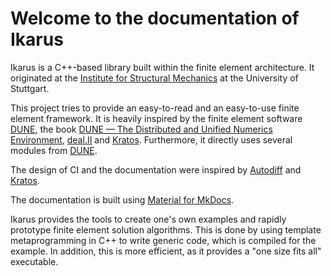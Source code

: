 <!--
SPDX-FileCopyrightText: 2022 The Ikarus Developers mueller@ibb.uni-stuttgart.de
SPDX-License-Identifier: CC-BY-SA-4.0
-->

# Welcome to the documentation of Ikarus
Ikarus is a C++-based library built within the finite element architecture. It originated at the [Institute for Structural Mechanics](https://www.ibb.uni-stuttgart.de/en/) at the University of Stuttgart.

This project tries to provide an easy-to-read and an easy-to-use finite element framework.
It is heavily inspired by the finite element software [DUNE](https://dune-project.org/), the book [DUNE — The Distributed and Unified Numerics Environment](https://www.springer.com/gp/book/9783030597016),
[deal.II](https://www.dealii.org/) and [Kratos](https://github.com/KratosMultiphysics/Kratos).
Furthermore, it directly uses several modules from [DUNE](https://dune-project.org/).

The design of CI and the documentation were inspired by [Autodiff](https://autodiff.github.io/)  and [Kratos](https://github.com/KratosMultiphysics/Kratos).

The documentation is built using [Material for MkDocs](https://squidfunk.github.io/mkdocs-material/).

Ikarus provides the tools to create one's own examples and rapidly prototype finite element solution algorithms. 
This is done by using template metaprogramming in C++ to write generic code, which is compiled for the example. 
In addition, this is more efficient, as it provides a "one size fits all" executable.